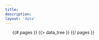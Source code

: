 ```yaml
---
title:
description:
layout: 'data'
---
```

<ul style="list-style: none;">
{{# pages }}
  {{> data_tree }}
{{/ pages }}
</ul>